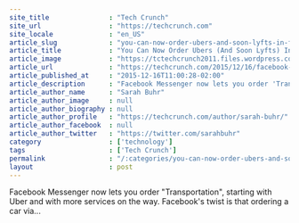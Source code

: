 ```yaml
---
site_title               : "Tech Crunch"
site_url                 : "https://techcrunch.com"
site_locale              : "en_US"
article_slug             : "you-can-now-order-ubers-and-soon-lyfts-in-facebook-messenger-to-prove-youre-on-your-way"
article_title            : "You Can Now Order Ubers (And Soon Lyfts) In Facebook Messenger To Prove You’re On Your Way"
article_image            : "https://tctechcrunch2011.files.wordpress.com/2015/12/shutterstock_122985295.png?w=764&h=400&crop=1"
article_url              : "https://techcrunch.com/2015/12/16/facebook-messenger-transportation/"
article_published_at     : "2015-12-16T11:00:28-02:00"
article_description      : "Facebook Messenger now lets you order 'Transportation', starting with Uber and with more services on the way. Facebook's twist is that ordering a car via..."
article_author_name      : "Sarah Buhr"
article_author_image     : null
article_author_biography : null
article_author_profile   : "https://techcrunch.com/author/sarah-buhr/"
article_author_facebook  : null
article_author_twitter   : "https://twitter.com/sarahbuhr"
category                 : ['technology']
tags                     : ['Tech Crunch']
permalink                : "/:categories/you-can-now-order-ubers-and-soon-lyfts-in-facebook-messenger-to-prove-youre-on-your-way/"
layout                   : post
---
```


Facebook Messenger now lets you order "Transportation", starting with Uber and with more services on the way. Facebook's twist is that ordering a car via...
